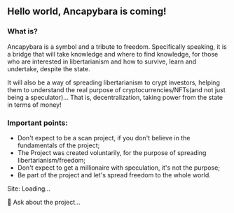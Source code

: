 ## Hello world, Ancapybara is coming!


### What is?

Ancapybara is a symbol and a tribute to freedom. Specifically speaking, it is a bridge that will take knowledge and where to find knowledge, for those who are interested in libertarianism and how to survive, learn and undertake, despite the state.

It will also be a way of spreading libertarianism to crypt investors, helping them to understand the real purpose of cryptocurrencies/NFTs(and not just being a speculator)... That is, decentralization, taking power from the state in terms of money!


### Important points:

- Don't expect to be a scan project, if you don't believe in the fundamentals of the project;
- The Project was created voluntarily, for the purpose of spreading libertarianism/freedom;
- Don't expect to get a millionaire with speculation, it's not the purpose;
- Be part of the project and let's spread freedom to the whole world.


Site: Loading...


💬 Ask about the project...
